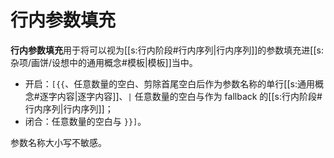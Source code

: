 # 行内参数填充

**行内参数填充**用于将可以视为[[s:行内阶段#行内序列|行内序列]]的参数填充进[[s:杂项/画饼/设想中的通用概念#模板|模板]]当中。

- 开启：`[{{`、任意数量的空白、剪除首尾空白后作为参数名称<wbr />
  的单行[[s:通用概念#逐字内容|逐字内容]]、`|` 任意数量的空白与作为 fallback
  的[[s:行内阶段#行内序列|行内序列]]；
- 闭合：任意数量的空白与 `}}]`。

参数名称大小写不敏感。
